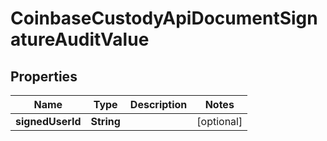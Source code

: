 
# CoinbaseCustodyApiDocumentSignatureAuditValue

## Properties
Name | Type | Description | Notes
------------ | ------------- | ------------- | -------------
**signedUserId** | **String** |  |  [optional]



